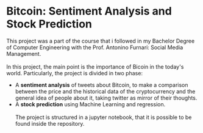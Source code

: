 # Bitcoin: Sentiment Analysis and Stock Prediction
This project was a part of the course that i followed in my Bachelor Degree of Computer Engineering with the Prof. Antonino Furnari: Social Media Management.<br><br>
In this project, the main point is the importance of Bicoin in the today's world. Particularly, the project is divided in two phase:
* A __sentiment analysis__ of tweets about Bitcoin, to make a comparison between the price and the historical data of the cryptocurrency and the general idea of people about it, taking twitter as mirror of their thoughts.
* A __stock prediction__ using Machine Learning and regression.<br><br>
The project is structured in a jupyter notebook, that it is possible to be found inside the repository.

